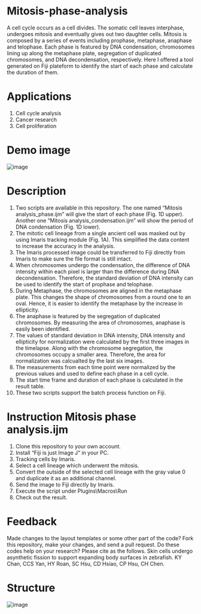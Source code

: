 # Mitosis-phase-analysis
A cell cycle occurs as a cell divides. The somatic cell leaves interphase, undergoes mitosis and eventually gives out two daughter cells. Mitosis is composed by a series of events including prophase, metaphase, anaphase and telophase. Each phase is featured by DNA condensation, chromosomes lining up along the metaphase plate, segregation of duplicated chromosomes, and DNA decondensation, respectively. Here I offered a tool generated on Fiji plateform to identify the start of each phase and calculate the duration of them.

# Applications
1.	Cell cycle analysis
2.	Cancer research
3.	Cell proliferation

# Demo image  
![image](https://user-images.githubusercontent.com/67047201/126727953-7dd5bcb3-63d9-4576-a745-eb181327ccfd.png)

# Description
1.	Two scripts are available in this repository. The one named “Mitosis analysis_phase.ijm” will give the start of each phase (Fig. 1D upper). Another one “Mitosis analysis_condensation.ijm” will show the period of DNA condensation (Fig. 1D lower).
2.	The mitotic cell lineage from a single ancient cell was masked out by using Imaris tracking module (Fig. 1A). This simplified the data content to increase the accuracy in the analysis.
3.	The Imaris processed image could be transferred to Fiji directly from Imaris to make sure the file format is still intact.
4.	When chromosomes undergo the condensation, the difference of DNA intensity within each pixel is larger than the difference during DNA decondensation. Therefore, the standard deviation of DNA intensity can be used to identify the start of prophase and telophase.
5.	During Metaphase, the chromosomes are aligned in the metaphase plate. This changes the shape of chromosomes from a round one to an oval. Hence, it is easier to identify the metaphase by the increase in ellipticity.
6.	The anaphase is featured by the segregation of duplicated chromosomes. By measuring the area of chromosomes, anaphase is easily been identified.
7.	The values of standard deviation in DNA intensity, DNA intensity and ellipticity for normalization were calculated by the first three images in the timelapse. Along with the chromosome segregation, the chromosomes occupy a smaller area. Therefore, the area for normalization was calcualted by the last six images.
8.	The measurements from each time point were normalized by the previous values and used to define each phase in a cell cycle.
9.	The start time frame and duration of each phase is calculated in the result table.
10.	These two scripts support the batch process function on Fiji.

# Instruction Mitosis phase analysis.ijm
1.	Clone this repository to your own account.
2.	Install “Fiji is just Image J“ in your PC.
3.	Tracking cells by Imaris.
4.	Select a cell lineage which underwent the mitosis.
5.	Convert the outside of the selected cell lineage with the gray value 0 and duplicate it as an additional channel.
6.	Send the image to Fiji directly by Imaris.
7.	Execute the script under Plugins\Macros\Run
8.	Check out the result.

# Feedback
Made changes to the layout templates or some other part of the code? Fork this repository, make your changes, and send a pull request.
Do these codes help on your research? Please cite as the follows. Skin cells undergo asynthetic fission to support expanding body surfaces in zebrafish. KY Chan, CCS Yan, HY Roan, SC Hsu, CD Hsiao, CP Hsu, CH Chen.

# Structure
![image](https://user-images.githubusercontent.com/67047201/126728236-45dd8b37-e047-4b65-af1f-6efabfbf79dd.png)

